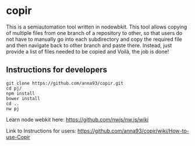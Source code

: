 # copir

This is a semiautomation tool written in nodewbkit.
This tool allows copying of multiple files from one branch of a repository to other, so that users do not have to manually go
into each subdirectory and copy the required file and then navigate back to other branch and paste there. Instead, just provide a
list of files needed to be copied and Voilà, the job is done!

## Instructions for developers
    git clone https://github.com/anna93/copir.git
    cd pj/
    npm install
    bower install
    cd ..
    nw pj

Learn node webkit here: https://github.com/nwjs/nw.js/wiki


Link to Instructions for users: https://github.com/anna93/copir/wiki/How-to-use-Copir
